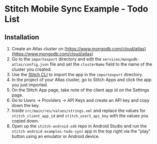 # Stitch Mobile Sync Example - Todo List

## Installation

1. Create an Atlas cluster on [https://www.mongodb.com/cloud/atlas](https://www.mongodb.com/cloud/atlas)
2. Go to the `importexport` directory and edit the `services/mongodb-atlas/config.json` file and set the `clusterName` field to the name of the cluster you created.
3. Use the [Stitch CLI](https://docs.mongodb.com/stitch/import-export/stitch-cli-reference/) to import the app in the `importexport` directory.
4. In the project of your Atlas cluster, go to Stitch Apps and click the app you just imported.
5. On the Stitch App page, take note of the client app id on the Settings page.
6. Go to Users -> Providers -> API Keys and create an API key and copy down the key.
7. Inside `src/main/res/values/strings.xml` and replace the values for `stitch_client_app_id` and `stitch_user1_api_key` with the values you copied down.
8. Open up the `stitch-android-sdk` repo in Android Studio and run the `stitch-android-examples-todo-sync` app in the top right via the "play" button using an emulator or Android device.
